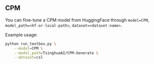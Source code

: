 ## CPM

You can fine-tune a CPM model from HuggingFace through ``model=CPM``, ``model_path=<hf-or-local-path>``, ``dataset=<dataset-name>``. 

Example usage:

```bash
python run_textbox.py \
    --model=CPM \
    --model_path=TsinghuaAI/CPM-Generate \
    --dataset=csl
```
